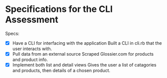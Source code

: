 # Specifications for the CLI Assessment

Specs:
- [x] Have a CLI for interfacing with the application
 Built a CLI in cli.rb that the user interacts with.
- [x] Pull data from an external source
Scraped Glossier.com for products and product info.
- [x] Implement both list and detail views
Gives the user a list of catagories and products, then details of a chosen product. 
